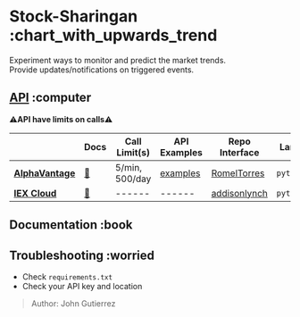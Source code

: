 # Stock-Sharingan :chart_with_upwards_trend

Experiment ways to monitor and predict the market trends.  
Provide updates/notifications on triggered events.  

## [API](https://en.wikipedia.org/wiki/Application_programming_interface) :computer

:warning:**API have limits on calls**:warning:

|| Docs | Call Limit(s) | API Examples | Repo Interface | Lang | Free |
| ------ | ------ | ------ | ------ | ------ | ------ | ------ |
| [**AlphaVantage**](https://www.alphavantage.co/) | [:book:](https://www.alphavantage.co/documentation/) | 5/min, 500/day | [examples](https://github.com/RomelTorres/av_example/blob/master/Alpha%20vantage%20examples.ipynb) | [RomelTorres](https://github.com/RomelTorres/alpha_vantage) | `python` | :white_check_mark: |
|[**IEX Cloud**](https://iexcloud.io/)|[:book:](https://iexcloud.io/docs/api/)|------|------|[addisonlynch](https://github.com/addisonlynch/iexfinance)|`python`|:white_check_mark:|

## Documentation :book

## Troubleshooting :worried

- Check `requirements.txt`
- Check your API key and location

> Author: John Gutierrez
